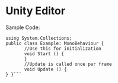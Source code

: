 Unity Editor
============

Sample Code:


```using UnityEngine;
using System.Collections;
public class Example: MonoBehaviour {
       //Use this for initialization
       void Start () {
       }
       //Update is called once per frame
       void Update () {
} }```